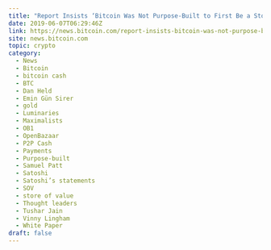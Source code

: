 ```yaml
---
title: "Report Insists ‘Bitcoin Was Not Purpose-Built to First Be a Store of Value’"
date: 2019-06-07T06:29:46Z
link: https://news.bitcoin.com/report-insists-bitcoin-was-not-purpose-built-to-first-be-a-store-of-value/?utm_medium=RSS&utm_source=hune
site: news.bitcoin.com
topic: crypto
category:
  - News
  - Bitcoin
  - bitcoin cash
  - BTC
  - Dan Held
  - Emin Gün Sirer
  - gold
  - Luminaries
  - Maximalists
  - OB1
  - OpenBazaar
  - P2P Cash
  - Payments
  - Purpose-built
  - Samuel Patt
  - Satoshi
  - Satoshi’s statements
  - SOV
  - store of value
  - Thought leaders
  - Tushar Jain
  - Vinny Lingham
  - White Paper
draft: false
---
```

